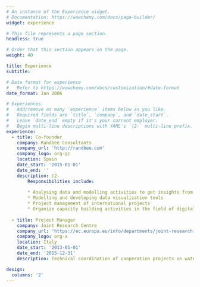 ```yaml
---
# An instance of the Experience widget.
# Documentation: https://wowchemy.com/docs/page-builder/
widget: experience

# This file represents a page section.
headless: true

# Order that this section appears on the page.
weight: 40

title: Experience
subtitle:

# Date format for experience
#   Refer to https://wowchemy.com/docs/customization/#date-format
date_format: Jan 2006

# Experiences.
#   Add/remove as many `experience` items below as you like.
#   Required fields are `title`, `company`, and `date_start`.
#   Leave `date_end` empty if it's your current employer.
#   Begin multi-line descriptions with YAML's `|2-` multi-line prefix.
experience:
  - title: Co-founder
    company: Randbee Consultants
    company_url: 'http://randbee.com'
    company_logo: org-gc
    location: Spain
    date_start: '2015-01-01'
    date_end: ''
    description: |2-
        Responsibilities include:
        
        * Analysing data and modelling activities to get insights from data using ML techniques
        * Modelling and developing data visualization tools
        * Project management of international projects
		* Organize capacity building activities in the field of digitalisation in partner countries
        
  - title: Project Manager
    company: Joint Research Centre
    company_url: 'https://ec.europa.eu/info/departments/joint-research-centre_en'
    company_logo: org-x
    location: Italy
    date_start: '2013-01-01'
    date_end: '2015-12-31'
    description: Technical coordination of cooperation projects on water management and climate change issues in Latin America and Africa.

design:
  columns: '2'
---
```

